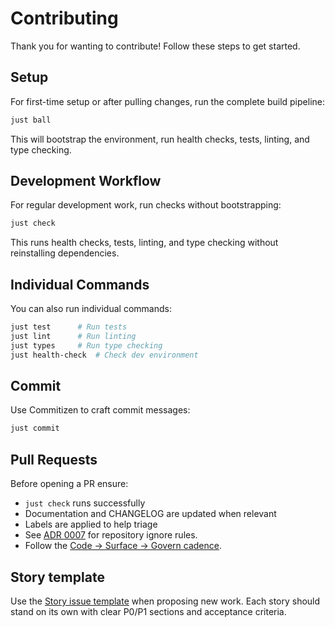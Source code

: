 # Contributing

Thank you for wanting to contribute! Follow these steps to get started.

## Setup

For first-time setup or after pulling changes, run the complete build pipeline:

```bash
just ball
```

This will bootstrap the environment, run health checks, tests, linting, and type checking.

## Development Workflow

For regular development work, run checks without bootstrapping:

```bash
just check
```

This runs health checks, tests, linting, and type checking without reinstalling dependencies.

## Individual Commands

You can also run individual commands:

```bash
just test      # Run tests
just lint      # Run linting
just types     # Run type checking
just health-check  # Check dev environment
```

## Commit

Use Commitizen to craft commit messages:

```bash
just commit
```

## Pull Requests

Before opening a PR ensure:

- `just check` runs successfully
- Documentation and CHANGELOG are updated when relevant
- Labels are applied to help triage
- See [ADR 0007](docs/adr/0007-contributor-experience-kit.md#ignored-artefacts-strategy) for repository ignore rules.
- Follow the [Code → Surface → Govern cadence](docs/adr/0043-code-surface-govern-cadence.md).

## Story template

Use the [Story issue template](.github/ISSUE_TEMPLATE/story.yml) when proposing
new work. Each story should stand on its own with clear P0/P1 sections and
acceptance criteria.


